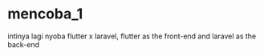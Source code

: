 # mencoba_1
intinya lagi nyoba flutter x laravel, flutter as the front-end and laravel as the back-end
